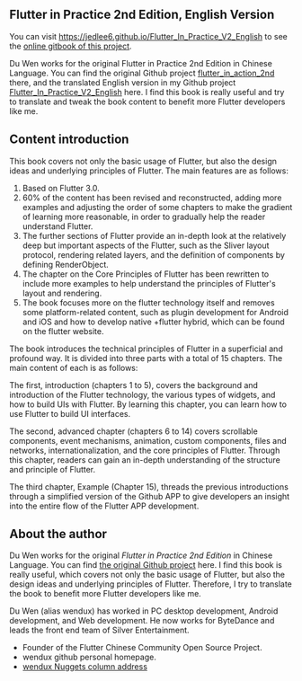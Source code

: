 ## Flutter in Practice 2nd Edition, English Version

You can visit https://jedlee6.github.io/Flutter_In_Practice_V2_English to see the [online gitbook of this project](https://jedlee6.github.io/Flutter_In_Practice_V2_English).

Du Wen works for the original Flutter in Practice 2nd Edition in Chinese Language. You can find the original Github project [flutter_in_action_2nd](https://github.com/flutterchina/flutter_in_action_2nd) there, and the translated English version in my Github project [Flutter_In_Practice_V2_English](https://github.com/happylee1/Flutter_In_Practice_V2_English) here. I find this book is really useful and try to translate and tweak the book content to benefit more Flutter developers like me.

## Content introduction

This book covers not only the basic usage of Flutter, but also the design ideas and underlying principles of Flutter. The main features are as follows:

1. Based on Flutter 3.0.
2. 60% of the content has been revised and reconstructed, adding more examples and adjusting the order of some chapters to make the gradient of learning more reasonable, in order to gradually help the reader understand Flutter.
3. The further sections of Flutter provide an in-depth look at the relatively deep but important aspects of the Flutter, such as the Sliver layout protocol, rendering related layers, and the definition of components by defining RenderObject.
4. The chapter on the Core Principles of Flutter has been rewritten to include more examples to help understand the principles of Flutter's layout and rendering.
5. The book focuses more on the flutter technology itself and removes some platform-related content, such as plugin development for Android and iOS and how to develop native +flutter hybrid, which can be found on the flutter website.

The book introduces the technical principles of Flutter in a superficial and profound way. It is divided into three parts with a total of 15 chapters. The main content of each is as follows:

The first, introduction (chapters 1 to 5), covers the background and introduction of the Flutter technology, the various types of widgets, and how to build UIs with Flutter. By learning this chapter, you can learn how to use Flutter to build UI interfaces.

The second, advanced chapter (chapters 6 to 14) covers scrollable components, event mechanisms, animation, custom components, files and networks, internationalization, and the core principles of Flutter. Through this chapter, readers can gain an in-depth understanding of the structure and principle of Flutter.

The third chapter, Example (Chapter 15), threads the previous introductions through a simplified version of the Github APP to give developers an insight into the entire flow of the Flutter APP development.

## About the author

Du Wen works for the original *Flutter in Practice 2nd Edition* in Chinese Language. You can find [the original Github project](https://github.com/flutterchina/flutter_in_action_2nd) here. I find this book is really useful, which  covers not only the basic usage of Flutter, but also the design ideas and underlying principles of Flutter. Therefore, I try to translate the book to benefit more Flutter developers like me.

Du Wen (alias wendux) has worked in PC desktop development, Android development, and Web development. He now works for ByteDance and leads the front end team of Silver Entertainment.

- Founder of the Flutter Chinese Community Open Source Project.
- wendux github personal homepage.
- [wendux Nuggets column address](http://webtrans.yodao.com/server/webtrans/tranUrl?url=https%3A%2F%2Fjuejin.im%2Fuser%2F58211b88a0bb9f0058c25b7f&from=zh-CHS&to=en&type=1&product=mdictweb&salt=1683107712093&sign=20fccf7c9d8e0065f7dbccaf3ad51682)

